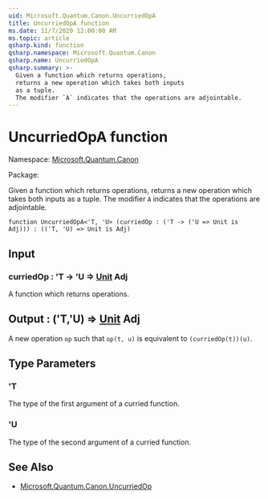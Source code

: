 ```yaml
---
uid: Microsoft.Quantum.Canon.UncurriedOpA
title: UncurriedOpA function
ms.date: 11/7/2020 12:00:00 AM
ms.topic: article
qsharp.kind: function
qsharp.namespace: Microsoft.Quantum.Canon
qsharp.name: UncurriedOpA
qsharp.summary: >-
  Given a function which returns operations,
  returns a new operation which takes both inputs
  as a tuple.
  The modifier `A` indicates that the operations are adjointable.
---
```


# UncurriedOpA function

Namespace: [Microsoft.Quantum.Canon](xref:Microsoft.Quantum.Canon)

Package: [](https://nuget.org/packages/)


Given a function which returns operations,returns a new operation which takes both inputsas a tuple.The modifier `A` indicates that the operations are adjointable.

```qsharp
function UncurriedOpA<'T, 'U> (curriedOp : ('T -> ('U => Unit is Adj))) : (('T, 'U) => Unit is Adj)
```


## Input

### curriedOp : 'T -> 'U => [Unit](xref:microsoft.quantum.lang-ref.unit) Adj

A function which returns operations.



## Output : ('T,'U) => [Unit](xref:microsoft.quantum.lang-ref.unit) Adj

A new operation `op` such that `op(t, u)` is equivalentto `(curriedOp(t))(u)`.

## Type Parameters

### 'T

The type of the first argument of a curried function.
### 'U

The type of the second argument of a curried function.

## See Also

- [Microsoft.Quantum.Canon.UncurriedOp](xref:Microsoft.Quantum.Canon.UncurriedOp)